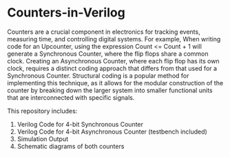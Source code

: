 # Counters-in-Verilog
Counters are a crucial component in electronics for tracking events, measuring time, and controlling digital systems. For example, When writing code for an Upcounter, using the expression Count <= Count + 1 will generate a Synchronous Counter, where the flip flops share a common clock. Creating an Asynchronous Counter, where each flip flop has its own clock, requires a distinct coding approach that differs from that used for a Synchronous Counter. Structural coding is a popular method for implementing this technique, as it allows for the modular construction of the counter by breaking down the larger system into smaller functional units that are interconnected with specific signals. 

This repository includes:
1. Verilog Code for 4-bit Synchronous Counter
2. Verilog Code for 4-bit Asynchronous Counter (testbench included)
3. Simulation Output
4. Schematic diagrams of both counters
